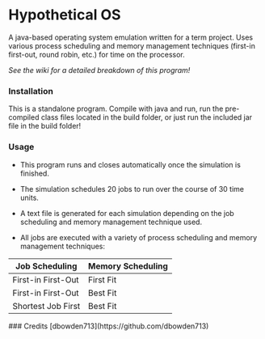 # Hypothetical OS
A java-based operating system emulation written for a term project. Uses various process scheduling and memory management techniques (first-in first-out, round robin, etc.) for time on the processor.

*See the wiki for a detailed breakdown of this program!*

### Installation
This is a standalone program. Compile with java and run, run the pre-compiled class files located in the build folder, or just run the included jar file in the build folder!

### Usage
- This program runs and closes automatically once the simulation is finished.

- The simulation schedules 20 jobs to run over the course of 30 time units.

- A text file is generated for each simulation depending on the job scheduling and memory management technique used.

- All jobs are executed with a variety of process scheduling and memory management techniques:

<center>

Job Scheduling | Memory Scheduling
---------------|-------------------
First-in First-Out | First Fit
First-in First-Out | Best Fit
Shortest Job First | Best Fit

</center>
### Credits
[dbowden713](https://github.com/dbowden713)
